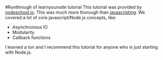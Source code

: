#Runthrough of learnyounode tutorial
This tutorial was provided by
[nodeschool.io](http://nodeschool.io/#workshoppers). This was much more thorough
than [javascripting](https://github.com/emilabraham/javascripting). We covered a
lot of core javascript/Node.js concepts, like:

* Asynchronous IO
* Modularity
* Callback functions

I learned a ton and I recommend this tutorial for anyone who is just starting
with Node.js.
